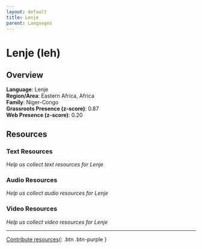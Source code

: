 ```yaml
---
layout: default
title: Lenje
parent: Languages
---
```


# Lenje (leh)

## Overview

**Language**: Lenje  
**Region/Area**: Eastern Africa, Africa  
**Family**: Niger-Congo  
**Grassroots Presence (z-score)**: 0.87  
**Web Presence (z-score)**: 0.20  

## Resources

### Text Resources
*Help us collect text resources for Lenje*

### Audio Resources
*Help us collect audio resources for Lenje*

### Video Resources
*Help us collect video resources for Lenje*

---

[Contribute resources](https://forms.office.com/e/1SfLJx3u1r){: .btn .btn-purple }
